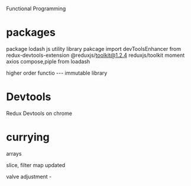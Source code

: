 Functional Programming
# packages
package lodash js utility library
pakcage import devToolsEnhancer from redux-devtools-extension
@reduxjs/toolkit@1.2.4
reduxjs/toolkit
moment
axios
compose,piple from loadash

higher order functio
--- immutable library

# Devtools
Redux Devtools on chrome

# currying

arrays

slice,
filter
map
updated

valve adjustment - 


